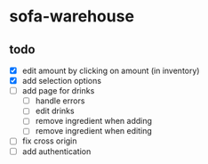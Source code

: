 # sofa-warehouse

## todo

- [x] edit amount by clicking on amount (in inventory)
- [x] add selection options
- [ ] add page for drinks
  - [ ] handle errors
  - [ ] edit drinks
  - [ ] remove ingredient when adding
  - [ ] remove ingredient when editing
- [ ] fix cross origin
- [ ] add authentication
